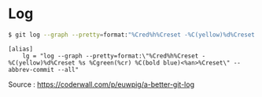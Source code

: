 Log
===

```sh 
$ git log --graph --pretty=format:"%Cred%h%Creset -%C(yellow)%d%Creset %s %Cgreen(%cr) %C(bold blue)<%an>%Creset" --abbrev-commit --all
```

```
[alias]
	lg = "log --graph --pretty=format:\"%Cred%h%Creset -%C(yellow)%d%Creset %s %Cgreen(%cr) %C(bold blue)<%an>%Creset\" --abbrev-commit --all"
```

Source : https://coderwall.com/p/euwpig/a-better-git-log
